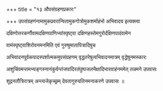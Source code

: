 +++
title = "१३ औपसंग्रहणप्रकारः"

+++
उपसंग्रहणंनामामुकप्रवरान्वितामुकगोत्रोमुकशर्माहंभो अभिवादय इत्यक्त्वा

दक्षिणोत्तरकर्णौवामदक्षिणपाणिभ्यांस्पृष्ट्‌वा दक्षिणहस्तेमगुरोर्दक्षिणपादंवामेन

वामंस्पृष्ट्वाशिरोवनमनमिति एवं गुरुषुमातापित्रादिषुच

अभिवादनपूर्वकपादस्पर्शात्मकमुपसंग्रहणम् वृद्धतरेषुत्वभिवादनमात्रम् वृद्धेषुनमस्कारः

अशुचिंवमन्तमभ्यङ्गस्नानंकुर्वन्तंजपादिरतंपुष्पजलभैक्षादिभारवाहंनममेत् तन्नमने उपवासः

शूद्रनतौत्रिरात्रम् अन्त्यजेकृच्छ्रम् देवतागुरुयतिनमनाकरणे उपवासः ॥
